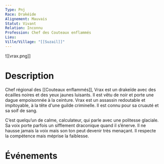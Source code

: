 ```yaml
---
Type: Pnj
Race: Drakéide
Alignement: Mauvais
Statut: Vivant
Relation: Inconnu
Profession: Chef des Couteaux enflammés
Lieu:
Ville/Village: "[[Suzail]]"
---
```

![[vrax.png]]
# Description
Chef régional des [[Couteaux enflammés]], Vrax est un drakeïde avec des écailles noires et des yeux jaunes luisants. Il est vêtu de noir et porte une dague empoisonnée à la ceinture. Vrax est un assassin redoutable et impitoyable, à la tête d'une guilde criminelle. Il est connu pour sa cruauté et sa soif de sang.

C’est quelqu’un de calme, calculateur, qui parle avec une politesse glaciale. Sa voix porte parfois un sifflement draconique quand il s’énerve. Il ne hausse jamais la voix mais son ton peut devenir très menaçant. Il respecte la compétence mais méprise la faiblesse.
# Événements
